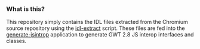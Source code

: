 ### What is this?

This repository simply contains the IDL files extracted from the Chromium source repository using the [idl-extract](https://github.com/gwt-jsinterop/idl-extract)
script. These files are fed into the [generate-jsintrop](https://github.com/gwt-jsinterop/generate-jsinterop) application to generate GWT 2.8 JS interop interfaces and classes.
